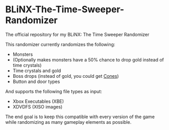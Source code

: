# BLiNX-The-Time-Sweeper-Randomizer
The official repository for my BLiNX: The Time Sweeper Randomizer

This randomizer currently randomizes the following:
- Monsters
- (Optionally makes monsters have a 50% chance to drop gold instead of time crystals)
- Time crystals and gold
- Boss drops (instead of gold, you could get [Cones](https://github.com/user-attachments/assets/ebd2cdcc-1d69-4537-9d64-909325b358f0))
- Button and door types

And supports the following file types as input:
- Xbox Executables (XBE)
- XDVDFS (XISO images)

The end goal is to keep this compatible with every version of the game while randomizing as many gameplay elements as possible.
